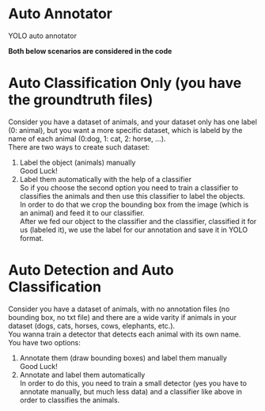 # Auto Annotator
YOLO auto annotator  
  
**Both below scenarios are considered in the code**  

# Auto Classification Only (you have the groundtruth files)
Consider you have a dataset of animals, and your dataset only has one label (0: animal), but you want a more specific dataset, which is labeld by the name of each animal (0:dog, 1: cat, 2: horse, ...).  
There are two ways to create such dataset:  
1. Label the object (animals) manually  
Good Luck!
3. Label them automatically with the help of a classifier  
So if you choose the second option you need to train a classifier to classifies the animals and then use this classifier to label the objects.  
In order to do that we crop the bounding box from the image (which is an animal) and feed it to our classifier.  
After we fed our object to the classifier and the classifier, classified it for us (labeled it), we use the label for our annotation and save it in YOLO format.
  
# Auto Detection and Auto Classification
Consider you have a dataset of animals, with no annotation files (no bounding box, no txt file) and there are a wide varity if animals in your dataset (dogs, cats, horses, cows, elephants, etc.).  
You wanna train a detector that detects each animal with its own name.  
You have two options:
1. Annotate them (draw bounding boxes) and label them manually  
Good Luck!
2. Annotate and label them automatically  
In order to do this, you need to train a small detector (yes you have to annotate manually, but much less data) and a classifier like above in order to classifies the animals.
